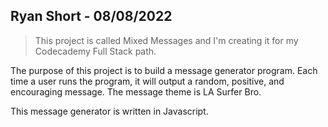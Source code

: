 ## Ryan Short - 08/08/2022

> This project is called Mixed Messages and I'm creating it for my Codecademy Full Stack path.

The purpose of this project is to build a message generator program. Each time a user runs the program, it will output a random, positive, and encouraging message. The message theme is LA Surfer Bro.

This message generator is written in Javascript.
